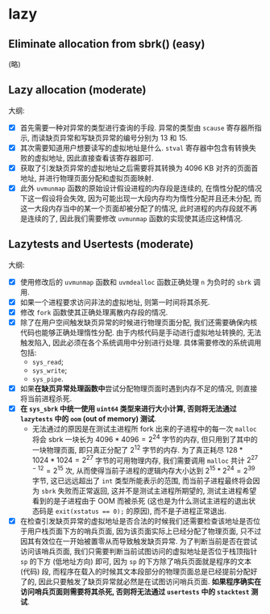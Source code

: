 # lazy

## Eliminate allocation from sbrk() (easy)

(略)

## Lazy allocation (moderate)

大纲:

- [x] 首先需要一种对异常的类型进行查询的手段. 异常的类型由 `scause` 寄存器所指示, 而读缺页异常和写缺页异常的编号分别为 13 和 15.
- [x] 其次需要知道用户想要读写的虚拟地址是什么. `stval` 寄存器中包含有转换失败的虚拟地址, 因此直接查看该寄存器即可.
- [x] 获取了引发缺页异常的虚拟地址之后需要将其转换为 4096 KB 对齐的页面首地址, 并进行物理页面分配和虚拟页面映射.
- [x] 此外 `uvmunmap` 函数的原始设计假设进程的内存段是连续的, 在惰性分配的情况下这一假设将会失效, 因为可能出现一大段内存均为惰性分配并且还未分配, 而这一大段内存当中的某一个页面却被分配了的情况, 此时进程的内存段就不再是连续的了, 因此我们需要修改 `uvmunmap` 函数的实现使其适应这种情况.

## Lazytests and Usertests (moderate)

大纲:

- [x] 使用修改后的 `uvmunmap` 函数和 `uvmdealloc` 函数正确处理 `n` 为负时的 `sbrk` 调用.
- [x] 如果一个进程要求访问非法的虚拟地址, 则第一时间将其杀死.
- [x] 修改 `fork` 函数使其正确处理离散内存段的情况.
- [x] 除了在用户空间触发缺页异常的时候进行物理页面分配, 我们还需要确保内核代码也能够正确处理惰性分配. 由于内核代码是手动进行虚拟地址转换的, 无法触发陷入, 因此必须在各个系统调用中分别进行处理. 具体需要修改的系统调用包括:
  - `sys_read`;
  - `sys_write`;
  - `sys_pipe`.
- [x] 如果**在缺页异常处理函数中**尝试分配物理页面时遇到内存不足的情况, 则直接将当前进程杀死.
- [x] **在 `sys_sbrk` 中统一使用 `uint64` 类型来进行大小计算, 否则将无法通过 `lazytests` 中的 `oom` (out of memory) 测试**.
  - 无法通过的原因是在测试主进程所 fork 出来的子进程中的每一次 `malloc` 将会 sbrk 一块长为 $4096 * 4096 = 2^24$ 字节的内存, 但只用到了其中的一块物理页面, 即只真正分配了 $2^12$ 字节的内存. 为了真正耗尽 $128 * 1024 * 1024 = 2^27$ 字节的可用物理内存, 我们需要调用 `malloc` 共计 $2^{27 - 12} = 2^15$ 次, 从而使得当前子进程的逻辑内存大小达到 $2^15 * 2^24 = 2^39$ 字节, 这已远远超出了 `int` 类型所能表示的范围, 而当前子进程最终将会因为 `sbrk` 失败而正常返回, 这并不是测试主进程所期望的, 测试主进程希望看到的是子进程由于 OOM 而被杀死 (这也是为什么测试主进程的退出状态码是 `exit(xstatus == 0);` 的原因), 而不是子进程正常退出.
- [x] 在检查引发缺页异常的虚拟地址是否合法的时候我们还需要检查该地址是否位于用户栈页面下方的哨兵页面, 因为该页面实际上已经分配了物理页面, 只不过因其有效位在一开始被置零从而导致触发缺页异常. 为了判断当前是否在尝试访问该哨兵页面, 我们只需要判断当前试图访问的虚拟地址是否位于栈顶指针 `sp` 的下方 (低地址方向) 即可, 因为 `sp` 的下方除了哨兵页面就是程序的文本 (代码) 段, 而程序在载入的时候其文本段部分的物理页面总是已经提前分配好了的, 因此只要触发了缺页异常就必然是在试图访问哨兵页面. **如果程序确实在访问哨兵页面则需要将其杀死, 否则将无法通过 `usertests` 中的 `stacktest` 测试**.

